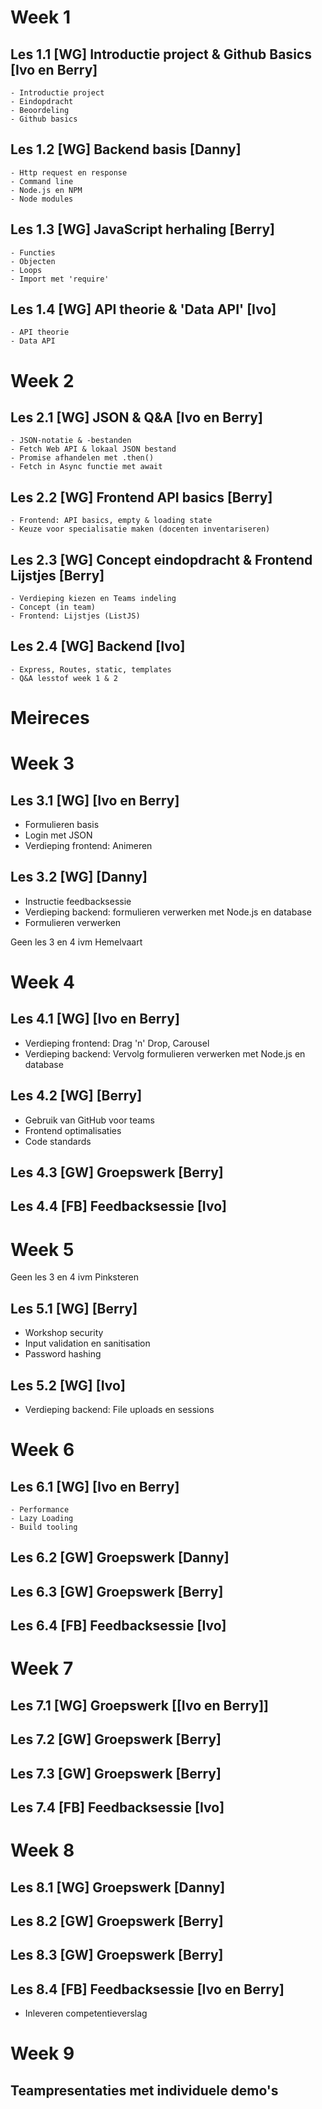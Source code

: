 # Week 1

## Les 1.1 [WG] Introductie project & Github Basics [Ivo en Berry]

    - Introductie project
    - Eindopdracht
    - Beoordeling
    - Github basics

## Les 1.2 [WG] Backend basis [Danny]

    - Http request en response
    - Command line
    - Node.js en NPM
    - Node modules

## Les 1.3 [WG] JavaScript herhaling [Berry]

    - Functies
    - Objecten
    - Loops
    - Import met 'require'

## Les 1.4 [WG] API theorie & 'Data API' [Ivo]

    - API theorie
    - Data API

# Week 2

## Les 2.1 [WG] JSON & Q&A [Ivo en Berry]

    - JSON-notatie & -bestanden
    - Fetch Web API & lokaal JSON bestand
    - Promise afhandelen met .then()
    - Fetch in Async functie met await

## Les 2.2 [WG] Frontend API basics [Berry]

    - Frontend: API basics, empty & loading state
    - Keuze voor specialisatie maken (docenten inventariseren)

## Les 2.3 [WG] Concept eindopdracht & Frontend Lijstjes [Berry]

    - Verdieping kiezen en Teams indeling
    - Concept (in team)
    - Frontend: Lijstjes (ListJS)

## Les 2.4 [WG] Backend [Ivo]

    - Express, Routes, static, templates
    - Q&A lesstof week 1 & 2

# Meireces

# Week 3

## Les 3.1 [WG] [Ivo en Berry]

- Formulieren basis
- Login met JSON
- Verdieping frontend: Animeren

## Les 3.2 [WG] [Danny]

- Instructie feedbacksessie
- Verdieping backend: formulieren verwerken met Node.js en database
- Formulieren verwerken

Geen les 3 en 4 ivm Hemelvaart

# Week 4

## Les 4.1 [WG] [Ivo en Berry]

- Verdieping frontend: Drag 'n' Drop, Carousel
- Verdieping backend: Vervolg formulieren verwerken met Node.js en database

## Les 4.2 [WG] [Berry]

- Gebruik van GitHub voor teams
- Frontend optimalisaties
- Code standards

## Les 4.3 [GW] Groepswerk [Berry]

## Les 4.4 [FB] Feedbacksessie [Ivo]

# Week 5

Geen les 3 en 4 ivm Pinksteren

## Les 5.1 [WG] [Berry]

- Workshop security
- Input validation en sanitisation
- Password hashing

## Les 5.2 [WG] [Ivo]

- Verdieping backend: File uploads en sessions

# Week 6

## Les 6.1 [WG] [Ivo en Berry]

    - Performance
    - Lazy Loading
    - Build tooling

## Les 6.2 [GW] Groepswerk [Danny]

## Les 6.3 [GW] Groepswerk [Berry]

## Les 6.4 [FB] Feedbacksessie [Ivo]

# Week 7

## Les 7.1 [WG] Groepswerk [[Ivo en Berry]]

## Les 7.2 [GW] Groepswerk [Berry]

## Les 7.3 [GW] Groepswerk [Berry]

## Les 7.4 [FB] Feedbacksessie [Ivo]

# Week 8

## Les 8.1 [WG] Groepswerk [Danny]

## Les 8.2 [GW] Groepswerk [Berry]

## Les 8.3 [GW] Groepswerk [Berry]

## Les 8.4 [FB] Feedbacksessie [Ivo en Berry]

- Inleveren competentieverslag

# Week 9

## Teampresentaties met individuele demo's
